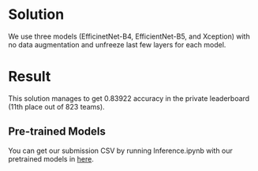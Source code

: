 # Solution
We use three models (EfficinetNet-B4, EfficientNet-B5, and Xception) with no data augmentation and unfreeze last few layers for each model.
# Result
This solution manages to get 0.83922 accuracy in the private leaderboard (11th place out of 823 teams). 

## Pre-trained Models

You can get our submission CSV by running Inference.ipynb with our pretrained models in [here](https://www.kaggle.com/lan666as/pretrainedweight).
